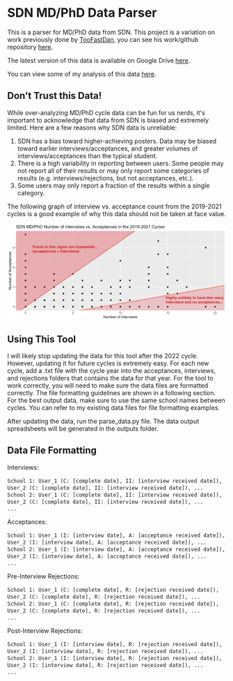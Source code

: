 # SDN MD/PhD Data Parser
This is a parser for MD/PhD data from SDN. This project is a variation on work previously done by 
[TooFastDan](https://github.com/toofastdan117), you can see his work/github repository [here](https://github.com/toofastdan117/SDN_Physician_Scientist_Analysis).

The latest version of this data is available on Google Drive [here](https://docs.google.com/spreadsheets/d/1uNUR_4qIuykpqcXvJzfKoAtClFlbIu5FVyyR7nfI5As).

You can view some of my analysis of this data [here](https://runningmsn.github.io/).

## Don't Trust this Data!
While over-analyzing MD/PhD cycle data can be fun for us nerds, it's important to acknowledge that data from SDN is 
biased and extremely limited. Here are a few reasons why SDN data is unreliable:

1. SDN has a bias toward higher-achieving posters. Data may be biased toward earlier interviews/acceptances, and 
greater volumes of interviews/acceptances than the typical student.
2. There is a high variability in reporting between users. Some people may not report all of their results or may only 
report some categories of results (e.g. interviews/rejections, but not acceptances, etc.).
3. Some users may only report a fraction of the results within a single category.

The following graph of interview vs. acceptance count from the 2019-2021 cycles is a good example of why this data 
should not be taken at face value.

![](analysis/problematic_example.png)

## Using This Tool
I will likely stop updating the data for this tool after the 2022 cycle. 
However, updating it for future cycles is extremely easy. For each new cycle, 
add a .txt file with the cycle year into the acceptances, interviews, and rejections folders 
that contains the data for that year. For the tool to work correctly, you will need to make sure 
the data files are formatted correctly. The file formatting guidelines are shown in a following section. 
For the best output data, make sure to use the same school names between cycles. You can refer to my 
existing data files for file formatting examples.

After updating the data, run the parse_data.py file. The data output spreadsheets will be generated in the outputs folder.

## Data File Formatting
Interviews:

```
School 1: User_1 (C: [complete date], II: [interview received date]), User_2 (C: [complete date], II: [interview received date]), ...
School 2: User_1 (C: [complete date], II: [interview received date]), User_2 (C: [complete date], II: [interview received date]), ...
...
```

Acceptances:

```
School 1: User_1 (I: [interview date], A: [acceptance received date]), User_2 (I: [interview date], A: [acceptance received date]), ...
School 2: User_1 (I: [interview date], A: [acceptance received date]), User_2 (I: [interview date], A: [acceptance received date]), ...
...
```

Pre-Interview Rejections:

```
School 1: User_1 (C: [complete date], R: [rejection received date]), User_2 (C: [complete date], R: [rejection received date]), ...
School 2: User_1 (C: [complete date], R: [rejection received date]), User_2 (C: [complete date], R: [rejection received date]), ...
...
```

Post-Interview Rejections:

```
School 1: User_1 (I: [interview date], R: [rejection received date]), User_2 (I: [interview date], R: [rejection received date]), ...
School 2: User_1 (I: [interview date], R: [rejection received date]), User_2 (I: [interview date], R: [rejection received date]), ...
...
```